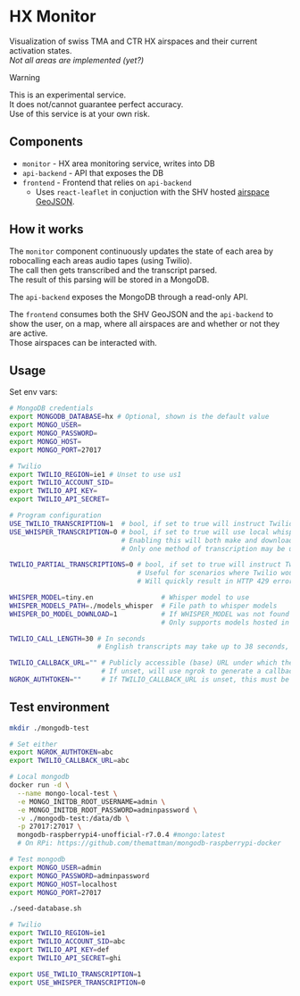 # HX Monitor
Visualization of swiss TMA and CTR HX airspaces and their current activation states.  
_Not all areas are implemented (yet?)_

> [!WARNING]
> This is an experimental service.  
> It does not/cannot guarantee perfect accuracy.  
> Use of this service is at your own risk.  

## Components
- `monitor` - HX area monitoring service, writes into DB
- `api-backend` - API that exposes the DB
- `frontend` - Frontend that relies on `api-backend`
  - Uses `react-leaflet` in conjuction with the SHV hosted [airspace GeoJSON](https://airspace.shv-fsvl.ch/doc).

## How it works
The `monitor` component continuously updates the state of each area by robocalling each areas audio tapes (using Twilio).  
The call then gets transcribed and the transcript parsed.  
The result of this parsing will be stored in a MongoDB.

The `api-backend` exposes the MongoDB through a read-only API.

The `frontend` consumes both the SHV GeoJSON and the `api-backend` to show the user, on a map, where all airspaces are and whether or not they are active.  
Those airspaces can be interacted with.

## Usage
Set env vars:
```bash
# MongoDB credentials
export MONGODB_DATABASE=hx # Optional, shown is the default value
export MONGO_USER=
export MONGO_PASSWORD=
export MONGO_HOST=
export MONGO_PORT=27017

# Twilio
export TWILIO_REGION=ie1 # Unset to use us1
export TWILIO_ACCOUNT_SID=
export TWILIO_API_KEY=
export TWILIO_API_SECRET=

# Program configuration
USE_TWILIO_TRANSCRIPTION=1  # bool, if set to true will instruct Twilio to transcribe with their STT
USE_WHISPER_TRANSCRIPTION=0 # bool, if set to true will use local whisper to transcribe
                            # Enabling this will both make and download recordings off Twilio
                            # Only one method of transcription may be used!                            

TWILIO_PARTIAL_TRANSCRIPTIONS=0 # bool, if set to true will instruct Twilio to send partial transcriptions
                                # Useful for scenarios where Twilio would only send a single transcribed sentence
                                # Will quickly result in HTTP 429 errors when using ngrok!

WHISPER_MODEL=tiny.en                 # Whisper model to use
WHISPER_MODELS_PATH=./models_whisper  # File path to whisper models
WHISPER_DO_MODEL_DOWNLOAD=1           # If WHISPER_MODEL was not found in ./models, attempt download from HuggingFace
                                      # Only supports models hosted in repository 'ggerganov/whisper.cpp'

TWILIO_CALL_LENGTH=30 # In seconds
                      # English transcripts may take up to 38 seconds, e.g. Meiringen

TWILIO_CALLBACK_URL="" # Publicly accessible (base) URL under which the callback server will be hosted
                       # If unset, will use ngrok to generate a callback URL
NGROK_AUTHTOKEN=""     # If TWILIO_CALLBACK_URL is unset, this must be set
```

## Test environment
```bash
mkdir ./mongodb-test

# Set either
export NGROK_AUTHTOKEN=abc
export TWILIO_CALLBACK_URL=abc

# Local mongodb
docker run -d \
  --name mongo-local-test \
  -e MONGO_INITDB_ROOT_USERNAME=admin \
  -e MONGO_INITDB_ROOT_PASSWORD=adminpassword \
  -v ./mongodb-test:/data/db \
  -p 27017:27017 \
  mongodb-raspberrypi4-unofficial-r7.0.4 #mongo:latest
  # On RPi: https://github.com/themattman/mongodb-raspberrypi-docker

# Test mongodb
export MONGO_USER=admin
export MONGO_PASSWORD=adminpassword
export MONGO_HOST=localhost
export MONGO_PORT=27017

./seed-database.sh

# Twilio
export TWILIO_REGION=ie1
export TWILIO_ACCOUNT_SID=abc
export TWILIO_API_KEY=def
export TWILIO_API_SECRET=ghi

export USE_TWILIO_TRANSCRIPTION=1
export USE_WHISPER_TRANSCRIPTION=0
```